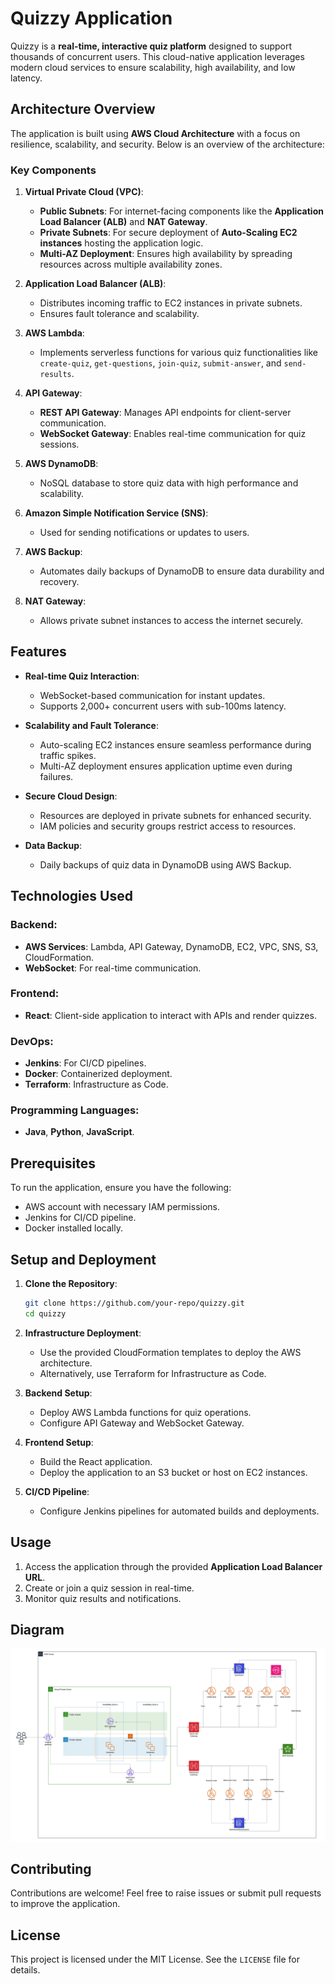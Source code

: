 
# Quizzy Application

Quizzy is a **real-time, interactive quiz platform** designed to support thousands of concurrent users. This cloud-native application leverages modern cloud services to ensure scalability, high availability, and low latency.

## Architecture Overview

The application is built using **AWS Cloud Architecture** with a focus on resilience, scalability, and security. Below is an overview of the architecture:

### Key Components
1. **Virtual Private Cloud (VPC)**:
   - **Public Subnets**: For internet-facing components like the **Application Load Balancer (ALB)** and **NAT Gateway**.
   - **Private Subnets**: For secure deployment of **Auto-Scaling EC2 instances** hosting the application logic.
   - **Multi-AZ Deployment**: Ensures high availability by spreading resources across multiple availability zones.

2. **Application Load Balancer (ALB)**:
   - Distributes incoming traffic to EC2 instances in private subnets.
   - Ensures fault tolerance and scalability.

3. **AWS Lambda**:
   - Implements serverless functions for various quiz functionalities like `create-quiz`, `get-questions`, `join-quiz`, `submit-answer`, and `send-results`.

4. **API Gateway**:
   - **REST API Gateway**: Manages API endpoints for client-server communication.
   - **WebSocket Gateway**: Enables real-time communication for quiz sessions.

5. **AWS DynamoDB**:
   - NoSQL database to store quiz data with high performance and scalability.

6. **Amazon Simple Notification Service (SNS)**:
   - Used for sending notifications or updates to users.

7. **AWS Backup**:
   - Automates daily backups of DynamoDB to ensure data durability and recovery.

8. **NAT Gateway**:
   - Allows private subnet instances to access the internet securely.

## Features

- **Real-time Quiz Interaction**:
  - WebSocket-based communication for instant updates.
  - Supports 2,000+ concurrent users with sub-100ms latency.

- **Scalability and Fault Tolerance**:
  - Auto-scaling EC2 instances ensure seamless performance during traffic spikes.
  - Multi-AZ deployment ensures application uptime even during failures.

- **Secure Cloud Design**:
  - Resources are deployed in private subnets for enhanced security.
  - IAM policies and security groups restrict access to resources.

- **Data Backup**:
  - Daily backups of quiz data in DynamoDB using AWS Backup.

## Technologies Used

### Backend:
- **AWS Services**: Lambda, API Gateway, DynamoDB, EC2, VPC, SNS, S3, CloudFormation.
- **WebSocket**: For real-time communication.

### Frontend:
- **React**: Client-side application to interact with APIs and render quizzes.

### DevOps:
- **Jenkins**: For CI/CD pipelines.
- **Docker**: Containerized deployment.
- **Terraform**: Infrastructure as Code.

### Programming Languages:
- **Java**, **Python**, **JavaScript**.

## Prerequisites

To run the application, ensure you have the following:
- AWS account with necessary IAM permissions.
- Jenkins for CI/CD pipeline.
- Docker installed locally.

## Setup and Deployment

1. **Clone the Repository**:
   ```bash
   git clone https://github.com/your-repo/quizzy.git
   cd quizzy
   ```

2. **Infrastructure Deployment**:
   - Use the provided CloudFormation templates to deploy the AWS architecture.
   - Alternatively, use Terraform for Infrastructure as Code.

3. **Backend Setup**:
   - Deploy AWS Lambda functions for quiz operations.
   - Configure API Gateway and WebSocket Gateway.

4. **Frontend Setup**:
   - Build the React application.
   - Deploy the application to an S3 bucket or host on EC2 instances.

5. **CI/CD Pipeline**:
   - Configure Jenkins pipelines for automated builds and deployments.

## Usage

1. Access the application through the provided **Application Load Balancer URL**.
2. Create or join a quiz session in real-time.
3. Monitor quiz results and notifications.

## Diagram

![Architecture Diagram](./images/cloud_final_architecture.png)

## Contributing

Contributions are welcome! Feel free to raise issues or submit pull requests to improve the application.

## License

This project is licensed under the MIT License. See the `LICENSE` file for details.
